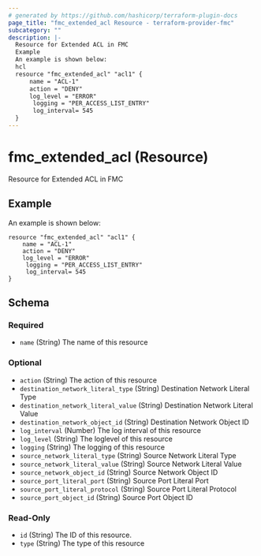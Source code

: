 ```yaml
---
# generated by https://github.com/hashicorp/terraform-plugin-docs
page_title: "fmc_extended_acl Resource - terraform-provider-fmc"
subcategory: ""
description: |-
  Resource for Extended ACL in FMC
  Example
  An example is shown below:
  hcl
  resource "fmc_extended_acl" "acl1" {
      name = "ACL-1"
      action = "DENY"
      log_level = "ERROR"
       logging = "PER_ACCESS_LIST_ENTRY"
       log_interval= 545
  }
---
```


# fmc_extended_acl (Resource)

Resource for Extended ACL in FMC

## Example
An example is shown below: 
```hcl
resource "fmc_extended_acl" "acl1" {
    name = "ACL-1"
    action = "DENY"
    log_level = "ERROR"
     logging = "PER_ACCESS_LIST_ENTRY"
     log_interval= 545
}
```



<!-- schema generated by tfplugindocs -->
## Schema

### Required

- `name` (String) The name of this resource

### Optional

- `action` (String) The action of this resource
- `destination_network_literal_type` (String) Destination Network Literal Type
- `destination_network_literal_value` (String) Destination Network Literal Value
- `destination_network_object_id` (String) Destination Network Object ID
- `log_interval` (Number) The log interval of this resource
- `log_level` (String) The loglevel of this resource
- `logging` (String) The logging of this resource
- `source_network_literal_type` (String) Source Network Literal Type
- `source_network_literal_value` (String) Source Network Literal Value
- `source_network_object_id` (String) Source Network Object ID
- `source_port_literal_port` (String) Source Port Literal Port
- `source_port_literal_protocol` (String) Source Port Literal Protocol
- `source_port_object_id` (String) Source Port Object ID

### Read-Only

- `id` (String) The ID of this resource.
- `type` (String) The type of this resource


